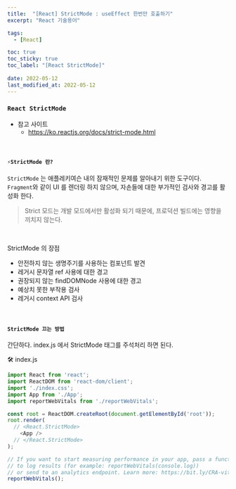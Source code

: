 ```yaml
---
title:  "[React] StrictMode : useEffect 한번만 호출하기"
excerpt: "React 기술용어"

tags:
  - [React]

toc: true
toc_sticky: true
toc_label: "[React StrictMode]"
 
date: 2022-05-12
last_modified_at: 2022-05-12
---
```


### ``React StrictMode``

- 참고 사이트
  - https://ko.reactjs.org/docs/strict-mode.html

<br>

#### `⚡️StrictMode 란?`

`StrictMode` 는 애플레키여슨 내의 잠재적인 문제를 알아내기 위한 도구이다.<br>
`Fragment`와 같이 UI 를 렌더링 하지 않으며, 자손들에 대한 부가적인 검사와 경고를 활성화 한다.

> Strict 모드는 개발 모드에서만 활성화 되기 때문에, 프로덕션 빌드에는 영향을 끼치지 않는다.

<br>

StrictMode 의 장점

- 안전하지 않는 생명주기를 사용하는 컴포넌트 발견
- 레거시 문자열 ref 사용에 대한 경고
- 권장되지 않는 findDOMNode 사용에 대한 경고
- 예상치 못한 부작용 검사
- 레거시 context API 검사


<br>


#### `StrictMode 끄는 방법`

간단하다. index.js 에서 StrictMode 태그를 주석처리 하면 된다.

🛠 index.js

```js
import React from 'react';
import ReactDOM from 'react-dom/client';
import './index.css';
import App from './App';
import reportWebVitals from './reportWebVitals';

const root = ReactDOM.createRoot(document.getElementById('root'));
root.render(
  // <React.StrictMode>
    <App />
  // </React.StrictMode>
);

// If you want to start measuring performance in your app, pass a function
// to log results (for example: reportWebVitals(console.log))
// or send to an analytics endpoint. Learn more: https://bit.ly/CRA-vitals
reportWebVitals();

```

